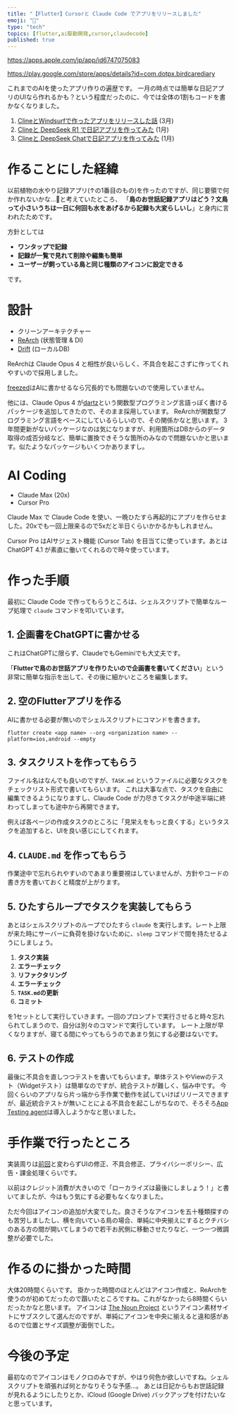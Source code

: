 ```yaml
---
title: "【Flutter】Cursorと Claude Code でアプリをリリースしました"
emoji: "🦜"
type: "tech"
topics: [flutter,ai駆動開発,cursor,claudecode]
published: true
---
```


https://apps.apple.com/jp/app/id6747075083

https://play.google.com/store/apps/details?id=com.dotpx.birdcarediary

これまでのAIを使ったアプリ作りの遍歴です。
一月の時点では簡単な日記アプリのUIなら作れるかも？という程度だったのに、今では全体の1割もコードを書かなくなりました。

1. [ClineとWindsurfで作ったアプリをリリースした話](https://zenn.dev/hyshu/articles/1f2b18be3f764b) (3月)
2. [Clineと DeepSeek R1 で日記アプリを作ってみた](https://zenn.dev/hyshu/articles/57aedca93235b5) (1月)
3. [Clineと DeepSeek Chatで日記アプリを作ってみた](https://zenn.dev/hyshu/articles/deff4c3f6b906e) (1月)

# 作ることにした経緯

以前植物の水やり記録アプリ(↑の1番目のもの)を作ったのですが、同じ要領で何か作れないかな…🤔と考えていたところ、
「**鳥のお世話記録アプリはどう？文鳥って小さいうちは一日に何回も水をあげるから記録も大変らしいし**」と身内に言われたためです。

方針としては
- **ワンタップで記録**
- **記録が一覧で見れて削除や編集も簡単**
- **ユーザーが飼っている鳥と同じ種類のアイコンに設定できる**

です。

# 設計

- クリーンアーキテクチャー
- [ReArch](https://pub.dev/packages/flutter_rearch) (状態管理 & DI)
- [Drift](https://pub.dev/packages/drift) (ローカルDB)

ReArchは Claude Opus 4 と相性が良いらしく、不具合を起こさずに作ってくれやすいので採用しました。

[freezed](https://pub.dev/packages/freezed)はAIに書かせるなら冗長的でも問題ないので使用していません。

他には、Claude Opus 4 が[dartz](https://pub.dev/packages/dartz)という関数型プログラミング言語っぽく書けるパッケージを追加してきたので、そのまま採用しています。
ReArchが関数型プログラミング言語をベースにしているらしいので、その関係かなと思います。
3年間更新がないパッケージなのは気になりますが、利用箇所はDBからのデータ取得の成否分岐など、簡単に置換できそうな箇所のみなので問題ないかと思います。似たようなパッケージもいくつかありますし。

# AI Coding

- Claude Max  (20x)
- Cursor Pro

Claude Max で Claude Code を使い、一晩ひたすら再起的にアプリを作らせました。20xでも一回上限来るので5xだと半日くらいかかるかもしれません。

Cursor Pro はAIサジェスト機能 (Cursor Tab) を目当てに使っています。あとは ChatGPT 4.1 が素直に働いてくれるので時々使っています。

# 作った手順

最初に Claude Code で作ってもらうところは、シェルスクリプトで簡単なループ処理で `claude` コマンドを叩いています。

## 1. 企画書をChatGPTに書かせる

これはChatGPTに限らず、ClaudeでもGeminiでも大丈夫です。

「**Flutterで鳥のお世話アプリを作りたいので企画書を書いてください**」という非常に簡単な指示を出して、その後に細かいところを編集します。

## 2. 空のFlutterアプリを作る

AIに書かせる必要が無いのでシェルスクリプトにコマンドを書きます。

```
flutter create <app name> --org <organization name> --platform=ios,android --empty
```

## 3. タスクリストを作ってもらう

ファイル名はなんでも良いのですが、`TASK.md` というファイルに必要なタスクをチェックリスト形式で書いてもらいます。
これは大事な点で、タスクを自由に編集できるようになりますし、Claude Code が力尽きてタスクが中途半端に終わってしまっても途中から再開できます。

例えば各ページの作成タスクのところに「見栄えをもっと良くする」というタスクを追加すると、UIを良い感じにしてくれます。

## 4. `CLAUDE.md` を作ってもらう

作業途中で忘れられやすいのであまり重要視はしていませんが、方針やコードの書き方を書いておくと精度が上がります。

## 5. ひたすらループでタスクを実装してもらう

あとはシェルスクリプトのループでひたすら `claude` を実行します。レート上限が来た時にサーバーに負荷を掛けないために、`sleep` コマンドで間を持たせるようにしましょう。

1. **タスク実装**
2. **エラーチェック**
3. **リファクタリング**
4. **エラーチェック**
5. **`TASK.md`の更新**
6. **コミット**

を1セットとして実行していきます。一回のプロンプトで実行させると時々忘れられてしまうので、自分は別々のコマンドで実行しています。
レート上限が早くなりますが、寝てる間にやってもらうのであまり気にする必要はないです。

## 6. テストの作成

最後に不具合を直しつつテストを書いてもらいます。単体テストやViewのテスト（Widgetテスト）は簡単なのですが、統合テストが難しく、悩み中です。
今回くらいのアプリなら片っ端から手作業で動作を試していけばリリースできますが、最近統合テストが無いことによる不具合を起こしがちなので、そろそろ[App Testing agent](https://firebase.google.com/docs/app-distribution/android/app-testing-agent?hl=ja)は導入しようかなと思いました。

# 手作業で行ったところ

実装周りは[前回](https://zenn.dev/hyshu/articles/1f2b18be3f764b)と変わらずUIの修正、不具合修正、プライバシーポリシー、広告・課金処理くらいです。

以前はクレジット消費が大きいので「ローカライズは最後にしましょう！」と書いてましたが、今はもう気にする必要もなくなりました。

ただ今回はアイコンの追加が大変でした。良さそうなアイコンを五十種類探すのも苦労しましたし、横を向いている鳥の場合、単純に中央揃えにするとクチバシのある方の間が開いてしまうので若干お尻側に移動させたりなど、一つ一つ微調整が必要でした。

# 作るのに掛かった時間

大体20時間くらいです。
掛かった時間のほとんどはアイコン作成と、ReArchを使うのが初めてだったので躓いたところですね。これがなかったら8時間くらいだったかなと思います。
アイコンは [The Noun Project](https://thenounproject.com) というアイコン素材サイトにサブスクして選んだのですが、単純にアイコンを中央に揃えると違和感があるので位置とサイズ調整が面倒でした。

# 今後の予定

最初なのでアイコンはモノクロのみですが、やはり何色か欲しいですね。シェルスクリプトを頑張れば何とかなりそうな予感…。
あとは日記からもお世話記録が見れるようにしたりとか、iCloud (Google Drive) バックアップを付けたいなと思っています。